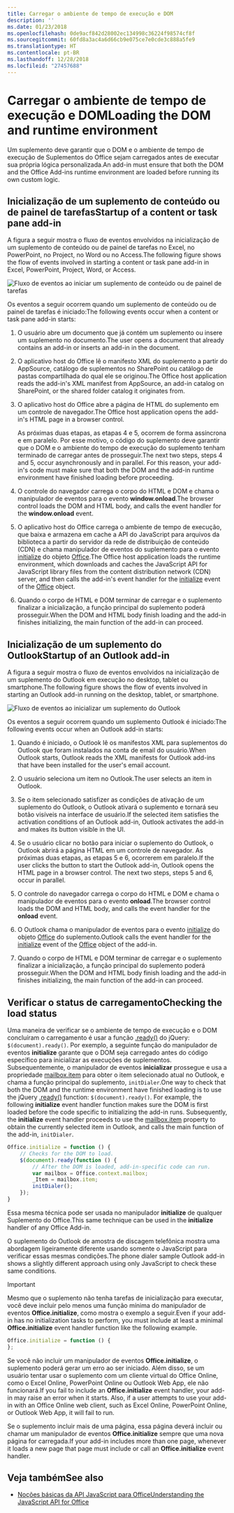 ```yaml
---
title: Carregar o ambiente de tempo de execução e DOM
description: ''
ms.date: 01/23/2018
ms.openlocfilehash: 0de9acf842d28002ec134998c36224f98574cf8f
ms.sourcegitcommit: 60fd8a3ac4a6d66cb9e075ce7e0cde3c888a5fe9
ms.translationtype: HT
ms.contentlocale: pt-BR
ms.lasthandoff: 12/28/2018
ms.locfileid: "27457688"
---
```

# <a name="loading-the-dom-and-runtime-environment"></a><span data-ttu-id="b6e43-102">Carregar o ambiente de tempo de execução e DOM</span><span class="sxs-lookup"><span data-stu-id="b6e43-102">Loading the DOM and runtime environment</span></span>



<span data-ttu-id="b6e43-103">Um suplemento deve garantir que o DOM e o ambiente de tempo de execução de Suplementos do Office sejam carregados antes de executar sua própria lógica personalizada.</span><span class="sxs-lookup"><span data-stu-id="b6e43-103">An add-in must ensure that both the DOM and the Office Add-ins runtime environment are loaded before running its own custom logic.</span></span> 

## <a name="startup-of-a-content-or-task-pane-add-in"></a><span data-ttu-id="b6e43-104">Inicialização de um suplemento de conteúdo ou de painel de tarefas</span><span class="sxs-lookup"><span data-stu-id="b6e43-104">Startup of a content or task pane add-in</span></span>

<span data-ttu-id="b6e43-105">A figura a seguir mostra o fluxo de eventos envolvidos na inicialização de um suplemento de conteúdo ou de painel de tarefas no Excel, no PowerPoint, no Project, no Word ou no Access.</span><span class="sxs-lookup"><span data-stu-id="b6e43-105">The following figure shows the flow of events involved in starting a content or task pane add-in in Excel, PowerPoint, Project, Word, or Access.</span></span>

![Fluxo de eventos ao iniciar um suplemento de conteúdo ou de painel de tarefas](../images/office15-app-sdk-loading-dom-agave-runtime.png)

<span data-ttu-id="b6e43-107">Os eventos a seguir ocorrem quando um suplemento de conteúdo ou de painel de tarefas é iniciado:</span><span class="sxs-lookup"><span data-stu-id="b6e43-107">The following events occur when a content or task pane add-in starts:</span></span> 



1. <span data-ttu-id="b6e43-108">O usuário abre um documento que já contém um suplemento ou insere um suplemento no documento.</span><span class="sxs-lookup"><span data-stu-id="b6e43-108">The user opens a document that already contains an add-in or inserts an add-in in the document.</span></span>
    
2. <span data-ttu-id="b6e43-109">O aplicativo host do Office lê o manifesto XML do suplemento a partir do AppSource, catálogo de suplementos no SharePoint ou catálogo de pastas compartilhada do qual ele se originou.</span><span class="sxs-lookup"><span data-stu-id="b6e43-109">The Office host application reads the add-in's XML manifest from AppSource, an add-in catalog on SharePoint, or the shared folder catalog it originates from.</span></span>
    
3. <span data-ttu-id="b6e43-110">O aplicativo host do Office abre a página de HTML do suplemento em um controle de navegador.</span><span class="sxs-lookup"><span data-stu-id="b6e43-110">The Office host application opens the add-in's HTML page in a browser control.</span></span>
    
    <span data-ttu-id="b6e43-p101">As próximas duas etapas, as etapas 4 e 5, ocorrem de forma assíncrona e em paralelo. Por esse motivo, o código do suplemento deve garantir que o DOM e o ambiente do tempo de execução do suplemento tenham terminado de carregar antes de prosseguir.</span><span class="sxs-lookup"><span data-stu-id="b6e43-p101">The next two steps, steps 4 and 5, occur asynchronously and in parallel. For this reason, your add-in's code must make sure that both the DOM and the add-in runtime environment have finished loading before proceeding.</span></span>
    
4. <span data-ttu-id="b6e43-113">O controle do navegador carrega o corpo do HTML e DOM e chama o manipulador de eventos para o evento **window.onload**.</span><span class="sxs-lookup"><span data-stu-id="b6e43-113">The browser control loads the DOM and HTML body, and calls the event handler for the  **window.onload** event.</span></span>
    
5. <span data-ttu-id="b6e43-114">O aplicativo host do Office carrega o ambiente de tempo de execução, que baixa e armazena em cache a API do JavaScript para arquivos da biblioteca a partir do servidor da rede de distribuição de conteúdo (CDN) e chama manipulador de eventos do suplemento para o evento [initialize](https://docs.microsoft.com/javascript/api/office) do objeto [Office](https://docs.microsoft.com/javascript/api/office).</span><span class="sxs-lookup"><span data-stu-id="b6e43-114">The Office host application loads the runtime environment, which downloads and caches the JavaScript API for JavaScript library files from the content distribution network (CDN) server, and then calls the add-in's event handler for the [initialize](https://docs.microsoft.com/javascript/api/office) event of the [Office](https://docs.microsoft.com/javascript/api/office) object.</span></span>
    
6. <span data-ttu-id="b6e43-115">Quando o corpo de HTML e DOM terminar de carregar e o suplemento finalizar a inicialização, a função principal do suplemento poderá prosseguir.</span><span class="sxs-lookup"><span data-stu-id="b6e43-115">When the DOM and HTML body finish loading and the add-in finishes initializing, the main function of the add-in can proceed.</span></span>
    

## <a name="startup-of-an-outlook-add-in"></a><span data-ttu-id="b6e43-116">Inicialização de um suplemento do Outlook</span><span class="sxs-lookup"><span data-stu-id="b6e43-116">Startup of an Outlook add-in</span></span>



<span data-ttu-id="b6e43-117">A figura a seguir mostra o fluxo de eventos envolvidos na inicialização de um suplemento do Outlook em execução no desktop, tablet ou smartphone.</span><span class="sxs-lookup"><span data-stu-id="b6e43-117">The following figure shows the flow of events involved in starting an Outlook add-in running on the desktop, tablet, or smartphone.</span></span>

![Fluxo de eventos ao inicializar um suplemento do Outlook](../images/outlook15-loading-dom-agave-runtime.png)

<span data-ttu-id="b6e43-119">Os eventos a seguir ocorrem quando um suplemento Outlook é iniciado:</span><span class="sxs-lookup"><span data-stu-id="b6e43-119">The following events occur when an Outlook add-in starts:</span></span> 



1. <span data-ttu-id="b6e43-120">Quando é iniciado, o Outlook lê os manifestos XML para suplementos do Outlook que foram instalados na conta de email do usuário.</span><span class="sxs-lookup"><span data-stu-id="b6e43-120">When Outlook starts, Outlook reads the XML manifests for Outlook add-ins that have been installed for the user's email account.</span></span>
    
2. <span data-ttu-id="b6e43-121">O usuário seleciona um item no Outlook.</span><span class="sxs-lookup"><span data-stu-id="b6e43-121">The user selects an item in Outlook.</span></span>
    
3. <span data-ttu-id="b6e43-122">Se o item selecionado satisfizer as condições de ativação de um suplemento do Outlook, o Outlook ativará o suplemento e tornará seu botão visíveis na interface de usuário.</span><span class="sxs-lookup"><span data-stu-id="b6e43-122">If the selected item satisfies the activation conditions of an Outlook add-in, Outlook activates the add-in and makes its button visible in the UI.</span></span>
    
4. <span data-ttu-id="b6e43-p102">Se o usuário clicar no botão para iniciar o suplemento do Outlook, o Outlook abrirá a página HTML em um controle de navegador. As próximas duas etapas, as etapas 5 e 6, ocorrerem em paralelo.</span><span class="sxs-lookup"><span data-stu-id="b6e43-p102">If the user clicks the button to start the Outlook add-in, Outlook opens the HTML page in a browser control. The next two steps, steps 5 and 6, occur in parallel.</span></span>
    
5. <span data-ttu-id="b6e43-125">O controle do navegador carrega o corpo do HTML e DOM e chama o manipulador de eventos para o evento **onload**.</span><span class="sxs-lookup"><span data-stu-id="b6e43-125">The browser control loads the DOM and HTML body, and calls the event handler for the  **onload** event.</span></span>
    
6. <span data-ttu-id="b6e43-126">O Outlook chama o manipulador de eventos para o evento [initialize](https://docs.microsoft.com/javascript/api/office) do objeto [Office](https://docs.microsoft.com/javascript/api/office) do suplemento.</span><span class="sxs-lookup"><span data-stu-id="b6e43-126">Outlook calls the event handler for the [initialize](https://docs.microsoft.com/javascript/api/office) event of the [Office](https://docs.microsoft.com/javascript/api/office) object of the add-in.</span></span>
    
7. <span data-ttu-id="b6e43-127">Quando o corpo de HTML e DOM terminar de carregar e o suplemento finalizar a inicialização, a função principal do suplemento poderá prosseguir.</span><span class="sxs-lookup"><span data-stu-id="b6e43-127">When the DOM and HTML body finish loading and the add-in finishes initializing, the main function of the add-in can proceed.</span></span>
    

## <a name="checking-the-load-status"></a><span data-ttu-id="b6e43-128">Verificar o status de carregamento</span><span class="sxs-lookup"><span data-stu-id="b6e43-128">Checking the load status</span></span>


<span data-ttu-id="b6e43-p103">Uma maneira de verificar se o ambiente de tempo de execução e o DOM concluíram o carregamento é usar a função [.ready()](https://api.jquery.com/ready/) do jQuery: `$(document).ready()`. Por exemplo, a seguinte função do manipulador de eventos **initialize** garante que o DOM seja carregado antes do código específico para inicializar as execuções de suplementos. Subsequentemente, o manipulador de eventos **inicializar** prossegue e usa a propriedade [mailbox.item](https://docs.microsoft.com/javascript/api/outlook/office.mailbox) para obter o item selecionado atual no Outlook, e chama a função principal do suplemento, `initDialer`.</span><span class="sxs-lookup"><span data-stu-id="b6e43-p103">One way to check that both the DOM and the runtime environment have finished loading is to use the jQuery [.ready()](https://api.jquery.com/ready/) function: `$(document).ready()`. For example, the following  **initialize** event handler function makes sure the DOM is first loaded before the code specific to initializing the add-in runs. Subsequently, the **initialize** event handler proceeds to use the [mailbox.item](https://docs.microsoft.com/javascript/api/outlook/office.mailbox) property to obtain the currently selected item in Outlook, and calls the main function of the add-in, `initDialer`.</span></span>


```js
Office.initialize = function () {
    // Checks for the DOM to load.
    $(document).ready(function () {
        // After the DOM is loaded, add-in-specific code can run.
        var mailbox = Office.context.mailbox;
        _Item = mailbox.item;
        initDialer();
    });
}
```

<span data-ttu-id="b6e43-132">Essa mesma técnica pode ser usada no manipulador **initialize** de qualquer Suplemento do Office.</span><span class="sxs-lookup"><span data-stu-id="b6e43-132">This same technique can be used in the  **initialize** handler of any Office Add-in.</span></span>

<span data-ttu-id="b6e43-133">O suplemento do Outlook de amostra de discagem telefônica mostra uma abordagem ligeiramente diferente usando somente o JavaScript para verificar essas mesmas condições.</span><span class="sxs-lookup"><span data-stu-id="b6e43-133">The phone dialer sample Outlook add-in shows a slightly different approach using only JavaScript to check these same conditions.</span></span> 

> [!IMPORTANT]
> <span data-ttu-id="b6e43-134">Mesmo que o suplemento não tenha tarefas de inicialização para executar, você deve incluir pelo menos uma função mínima do manipulador de eventos **Office.initialize**, como mostra o exemplo a seguir.</span><span class="sxs-lookup"><span data-stu-id="b6e43-134">Even if your add-in has no initialization tasks to perform, you must include at least a minimal **Office.initialize** event handler function like the following example.</span></span>

```js
Office.initialize = function () {
};
```

<span data-ttu-id="b6e43-p104">Se você não incluir um manipulador de eventos **Office.initialize**, o suplemento poderá gerar um erro ao ser iniciado. Além disso, se um usuário tentar usar o suplemento com um cliente virtual do Office Online, como o Excel Online, PowerPoint Online ou Outlook Web App, ele não funcionará.</span><span class="sxs-lookup"><span data-stu-id="b6e43-p104">If you fail to include an  **Office.initialize** event handler, your add-in may raise an error when it starts. Also, if a user attempts to use your add-in with an Office Online web client, such as Excel Online, PowerPoint Online, or Outlook Web App, it will fail to run.</span></span>

<span data-ttu-id="b6e43-137">Se o suplemento incluir mais de uma página, essa página deverá incluir ou chamar um manipulador de eventos **Office.initialize** sempre que uma nova página for carregada.</span><span class="sxs-lookup"><span data-stu-id="b6e43-137">If your add-in includes more than one page, whenever it loads a new page that page must include or call an  **Office.initialize** event handler.</span></span>


## <a name="see-also"></a><span data-ttu-id="b6e43-138">Veja também</span><span class="sxs-lookup"><span data-stu-id="b6e43-138">See also</span></span>

- [<span data-ttu-id="b6e43-139">Noções básicas da API JavaScript para Office</span><span class="sxs-lookup"><span data-stu-id="b6e43-139">Understanding the JavaScript API for Office</span></span>](understanding-the-javascript-api-for-office.md)
    
